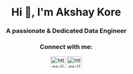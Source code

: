 <h1 align="center">Hi 👋, I'm Akshay Kore</h1>
<h3 align="center">A passionate & Dedicated Data Engineer</h3>

<h3 align="center">Connect with me:</h3>
<p align="center">
<a href="https://linkedin.com/in/akshay-kore-a670a422b/" target="blank"><img align="center" src="https://raw.githubusercontent.com/rahuldkjain/github-profile-readme-generator/master/src/images/icons/Social/linked-in-alt.svg" alt="https://www.linkedin.com/in/akshay-kore-a670a422b/" height="30" width="40" /></a>
<a href="https://instagram.com/akshay_abk/" target="blank"><img align="center" src="https://raw.githubusercontent.com/rahuldkjain/github-profile-readme-generator/master/src/images/icons/Social/instagram.svg" alt="https://www.instagram.com/akshay_abk/" height="30" width="40" /></a>
</p>
